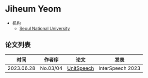 # Jiheum Yeom

- 机构
  - [Seoul National University](../Institutions/KOR-Seoul_National_University_首尔大学.md)

## 论文列表

| 时间 | 作者序 | 论文 | 发表 |
|:-:|:-:|---|---|
| 2023.06.28 | No.03/04 | [UnitSpeech](../Models/Diffusion/2023.06.28_UnitSpeech.md) | InterSpeech 2023 |